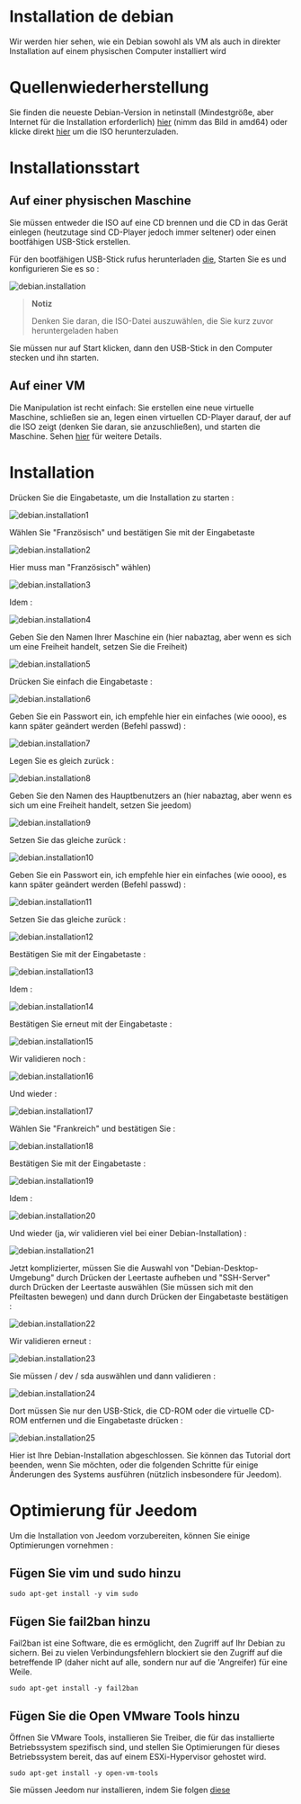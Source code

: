 # Installation de debian

Wir werden hier sehen, wie ein Debian sowohl als VM als auch in direkter Installation auf einem physischen Computer installiert wird

# Quellenwiederherstellung

Sie finden die neueste Debian-Version in netinstall (Mindestgröße, aber Internet für die Installation erforderlich) [hier](https://www.debian.org/CD/netinst) (nimm das Bild in amd64) oder klicke direkt [hier](http://cdimage.debian.org/debian-cd/10.4.0/amd64/iso-cd/debian-10.4.0-amd64-netinst.iso) um die ISO herunterzuladen.

# Installationsstart

## Auf einer physischen Maschine

Sie müssen entweder die ISO auf eine CD brennen und die CD in das Gerät einlegen (heutzutage sind CD-Player jedoch immer seltener) oder einen bootfähigen USB-Stick erstellen.

Für den bootfähigen USB-Stick rufus herunterladen [die](http://rufus.akeo.ie/downloads/rufus-2.9.exe), Starten Sie es und konfigurieren Sie es so :

![debian.installation](images/debian.installation.PNG)

> **Notiz**
>
> Denken Sie daran, die ISO-Datei auszuwählen, die Sie kurz zuvor heruntergeladen haben

Sie müssen nur auf Start klicken, dann den USB-Stick in den Computer stecken und ihn starten.

## Auf einer VM

Die Manipulation ist recht einfach: Sie erstellen eine neue virtuelle Maschine, schließen sie an, legen einen virtuellen CD-Player darauf, der auf die ISO zeigt (denken Sie daran, sie anzuschließen), und starten die Maschine. Sehen [hier](https://doc.jeedom.com/de_DE/howto/doc-howto-vmware.creer_une_vm.html) für weitere Details.

# Installation

Drücken Sie die Eingabetaste, um die Installation zu starten :

![debian.installation1](images/debian.installation1.PNG)

Wählen Sie "Französisch" und bestätigen Sie mit der Eingabetaste

![debian.installation2](images/debian.installation2.PNG)

Hier muss man "Französisch" wählen)

![debian.installation3](images/debian.installation3.PNG)

Idem :

![debian.installation4](images/debian.installation4.PNG)

Geben Sie den Namen Ihrer Maschine ein (hier nabaztag, aber wenn es sich um eine Freiheit handelt, setzen Sie die Freiheit)

![debian.installation5](images/debian.installation5.PNG)

Drücken Sie einfach die Eingabetaste :

![debian.installation6](images/debian.installation6.PNG)

Geben Sie ein Passwort ein, ich empfehle hier ein einfaches (wie oooo), es kann später geändert werden (Befehl passwd) :

![debian.installation7](images/debian.installation7.PNG)

Legen Sie es gleich zurück :

![debian.installation8](images/debian.installation8.PNG)

Geben Sie den Namen des Hauptbenutzers an (hier nabaztag, aber wenn es sich um eine Freiheit handelt, setzen Sie jeedom)

![debian.installation9](images/debian.installation9.PNG)

Setzen Sie das gleiche zurück :

![debian.installation10](images/debian.installation10.PNG)

Geben Sie ein Passwort ein, ich empfehle hier ein einfaches (wie oooo), es kann später geändert werden (Befehl passwd) :

![debian.installation11](images/debian.installation11.PNG)

Setzen Sie das gleiche zurück :

![debian.installation12](images/debian.installation12.PNG)

Bestätigen Sie mit der Eingabetaste :

![debian.installation13](images/debian.installation13.PNG)

Idem :

![debian.installation14](images/debian.installation14.PNG)

Bestätigen Sie erneut mit der Eingabetaste :

![debian.installation15](images/debian.installation15.PNG)

Wir validieren noch :

![debian.installation16](images/debian.installation16.PNG)

Und wieder :

![debian.installation17](images/debian.installation17.PNG)

Wählen Sie "Frankreich" und bestätigen Sie :

![debian.installation18](images/debian.installation18.PNG)

Bestätigen Sie mit der Eingabetaste :

![debian.installation19](images/debian.installation19.PNG)

Idem :

![debian.installation20](images/debian.installation20.PNG)

Und wieder (ja, wir validieren viel bei einer Debian-Installation) :

![debian.installation21](images/debian.installation21.PNG)

Jetzt komplizierter, müssen Sie die Auswahl von "Debian-Desktop-Umgebung" durch Drücken der Leertaste aufheben und "SSH-Server" durch Drücken der Leertaste auswählen (Sie müssen sich mit den Pfeiltasten bewegen) und dann durch Drücken der Eingabetaste bestätigen :

![debian.installation22](images/debian.installation22.PNG)

Wir validieren erneut :

![debian.installation23](images/debian.installation23.PNG)

Sie müssen / dev / sda auswählen und dann validieren :

![debian.installation24](images/debian.installation24.PNG)

Dort müssen Sie nur den USB-Stick, die CD-ROM oder die virtuelle CD-ROM entfernen und die Eingabetaste drücken :

![debian.installation25](images/debian.installation25.PNG)

Hier ist Ihre Debian-Installation abgeschlossen. Sie können das Tutorial dort beenden, wenn Sie möchten, oder die folgenden Schritte für einige Änderungen des Systems ausführen (nützlich insbesondere für Jeedom).

# Optimierung für Jeedom

Um die Installation von Jeedom vorzubereiten, können Sie einige Optimierungen vornehmen :

## Fügen Sie vim und sudo hinzu

``sudo apt-get install -y vim sudo``

## Fügen Sie fail2ban hinzu

Fail2ban ist eine Software, die es ermöglicht, den Zugriff auf Ihr Debian zu sichern. Bei zu vielen Verbindungsfehlern blockiert sie den Zugriff auf die betreffende IP (daher nicht auf alle, sondern nur auf die 'Angreifer) für eine Weile.

``sudo apt-get install -y fail2ban``

## Fügen Sie die Open VMware Tools hinzu

Öffnen Sie VMware Tools, installieren Sie Treiber, die für das installierte Betriebssystem spezifisch sind, und stellen Sie Optimierungen für dieses Betriebssystem bereit, das auf einem ESXi-Hypervisor gehostet wird.

``sudo apt-get install -y open-vm-tools``

Sie müssen Jeedom nur installieren, indem Sie folgen [diese](https://doc.jeedom.com/de_DE/installation/cli)
